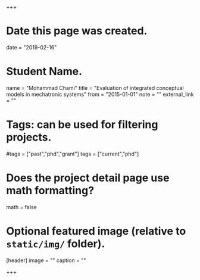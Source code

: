 +++
# Date this page was created.
date = "2019-02-16"

# Student Name.
name = "Mohammad Chami"
title = "Evaluation of integrated conceptual models in mechatronic systems"
from = "2015-01-01"
note = ""
external_link = ""

# Tags: can be used for filtering projects.
#tags = ["past","phd","grant"]
tags = ["current","phd"]

# Does the project detail page use math formatting?
math = false

# Optional featured image (relative to `static/img/` folder).
[header]
image = ""
caption = ""

+++
